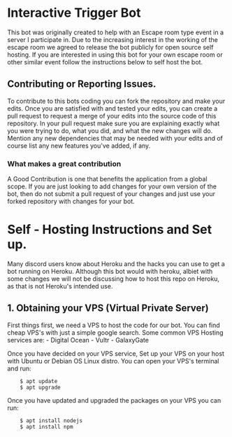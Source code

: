 # Interactive Trigger Bot

This bot was originally created to help with an Escape room type event in a server I participate in. Due to the increasing interest in the working
of the escape room we agreed to release the bot publicly for open source self hosting. If you are interested in using this bot for your own escape
room or other similar event follow the instructions below to self host the bot. 

## Contributing or Reporting Issues.

To contribute to this bots coding you can fork the repository and make your edits. Once you are satisfied with and tested your edits, you can create a
pull request to request a merge of your edits into the source code of this repository. In your pull request make sure you are explaining exactly what you 
were trying to do, what you did, and what the new changes will do. Mention any new dependencies that may be needed with your edits and of course list any 
new features you've added, if any.

### What makes a great contribution

A Good Contribution is one that benefits the application from a global scope. If you are just looking to add changes for your own version of the bot, then do not
submit a pull request of your changes and just use your forked repository with changes for your bot. 

# Self - Hosting Instructions and Set up. 

Many discord users know about Heroku and the hacks you can use to get a bot running on Heroku. Although this bot would with heroku, albiet with some changes 
we will not be discussing how to host this repo on Heroku, as that is not Heroku's intended use.

## 1. Obtaining your VPS (Virtual Private Server)

First things first, we need a VPS to host the code for our bot. You can find cheap VPS's with just a simple google search. Some common VPS Hosting services are: 
    - Digital Ocean
    - Vultr
    - GalaxyGate

Once you have decided on your VPS service, Set up your VPS on your host with Ubuntu or Debian OS Linux distro.  You can open your VPS's terminal and run: 
```
    $ apt update
    $ apt upgrade
```

Once you have updated and upgraded the packages on your VPS you can run: 
```
    $ apt install nodejs
    $ apt install npm
```

